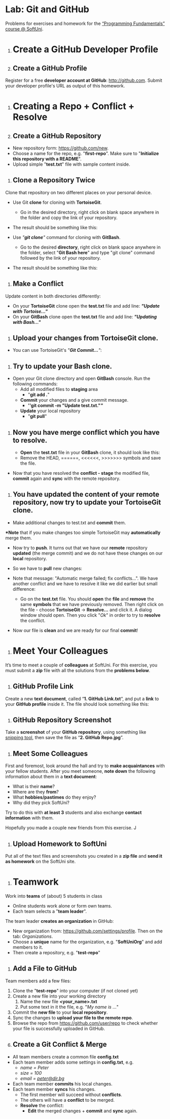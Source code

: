 ﻿
# **Lab: Git and GitHub**
Problems for exercises and homework for the [“Programming Fundamentals” course @ SoftUni](https://softuni.bg/courses/programming-fundamentals).
1. # **Create a GitHub Developer Profile**
1. ## **Create a GitHub Profile**
Register for a free **developer account at GitHub**: <http://github.com>. Submit your developer profile's URL as output of this homework.



1. # **Creating a Repo + Conflict + Resolve**
1. ## **Create a GitHub Repository**
- New repository form: <https://github.com/new>.
- Choose a name for the repo, e.g. "**first-repo**". Make sure to "**Initialize this repository with a README**".
- Upload simple "**test.txt**" file with sample content inside.

1. ## **Clone a Repository Twice**
Clone that repository on two different places on your personal device.

- Use Git **clone** for cloning with **TortoiseGit**.
  - Go in the desired directory, right click on blank space anywhere in the folder and copy the link of your repository. 

- The result should be something like this: 

- Use *"***git clone***"* command for cloning with **GitBash**.
  - Go to the desired **directory**, right click on blank space anywhere in the folder, select "**Git Bash here**" and type "git clone" command followed by the link of your repository. 


- The result should be something like this:

1. ## **Make a Conflict**
Update content in both directories differently:

- On your **TortoiseGit** clone open the **test.txt** file and add line: ***"*Update with Tortoise…*"***
- On your **GitBash** clone open the **test.txt** file and add line: ***"*Updating with Bash…*"***
1. ## **Upload your changes from TortoiseGit clone.**
- You can use TortoiseGit's *"***Git Commit…***"*:


1. ## **Try to update your Bash clone.**
- Open your Git clone directory and open **GitBash** console. Run the following commands:
  - Add all modified files to **staging** area
    - "**git add .**"
  - **Commit** your changes and a give commit message.
    - **''git commit -m "Update test.txt."*"***
  - **Update** your local repository
    - "**git pull**"
1. ## **Now you have merge conflict which you have to resolve.**
   - **Open** the **test.txt** file in your **GitBash** clone, it should look like this: 
   - Remove the HEAD, ======, <<<<<<, >>>>>>> symbols and save the file.

- Now that you have resolved the **conflict - stage** the modified file, **commit** again and **sync** with the remote repository. 
1. ## **You have updated the content of your remote repository, now try to update your TortoiseGit clone.**
- Make additional changes to test.txt and **commit** them.

**\*Note** that if you make changes too simple TortoiseGit may **automatically** merge them.

- Now try to **push**. It turns out that we have our **remote** repository **updated** (the merge commit) and we do not have these changes on our **local** repository.


- So we have to **pull** new changes:
- Note that message: "Automatic merge failed; fix conflicts…". We have another conflict and we have to resolve it like we did earlier but small difference:
  - Go on the **test.txt** file. You should **open** the **file** and **remove** the same **symbols** that we have previously removed. Then right click  on the file - choose **TortoiseGit** -> **Resolve…** and click it. A dialog window should open. Then you click "*Ok*" in order to try to **resolve** the conflict.
- Now our file is **clean** and we are ready for our final **commit**! 
1. # **Meet Your Colleagues**
It’s time to meet a couple of **colleagues** at SoftUni. For this exercise, you must submit a **zip** file with all the solutions from the **problems below**. 
1. ## **GitHub Profile Link**
Create a new **text document**, called “**1. GitHub Link.txt**“, and put a **link** to your **GitHub profile** inside it. The file should look something like this:

1. ## **GitHub Repository Screenshot**
Take a **screenshot** of your **GitHub repository**, using something like [snipping tool](https://support.microsoft.com/en-us/help/13776/windows-use-snipping-tool-to-capture-screenshots), then save the file as “**2. GitHub Repo.jpg**”.
1. ## **Meet Some Colleagues**
First and foremost, look around the hall and try to **make acquaintances** with your fellow students. After you meet someone, **note down** the following information about them in a **text document**:

- What is their **name**?
- Where are they **from**?
- What **hobbies/pastimes** do they enjoy?
- Why did they pick SoftUni?

Try to do this with **at least 3** students and also exchange **contact information** with them.

Hopefully you made a couple new friends from this exercise. J
1. ## **Upload Homework to SoftUni**
Put all of the text files and screenshots you created in a **zip file** and **send it as homework** on the SoftUni site.
1. # **Teamwork**
Work into **teams** of (about) 5 students in class

- Online students work alone or form own teams.
- Each team selects a "**team leader**".

The team leader **creates an organization** in GitHub:

- New organization from: <https://github.com/settings/profile>. Then on the tab: *Organizations*.
- Choose a **unique** name for the organization, e.g. "**SoftUniOrg**" and add members to it.
- Then create a repository, e.g. "**test-repo**"
1. ## **Add a File to GitHub**
Team members add a few files:

1. Clone the "**test-repo**" into your computer (if not cloned yet)
1. Create a new file into your working directory
   1. Name the new file **<your\_name>.txt**
   1. Put some text in it the file, e.g. "*My name is …*"
1. Commit the **new file** to your **local repository**.
1. Sync the changes to **upload your file to the remote repo**.
1. Browse the repo from <https://github.com/user/repo> to check whether your file is successfully uploaded in GitHub.
1. ## **Create a Git Conflict & Merge**
- All team members create a common file **config.txt**
- Each team member adds some settings in **config.txt**, e.g.
  - *name = Peter*
  - *size = 100*
  - *email = peter@dir.bg*
- Each team member **commits** his local changes.
- Each team member **syncs** his changes.
  - The first member will succeed without **conflicts**.
  - The others will have a **conflict** to be merged.
  - **Resolve** the conflict:
    - **Edit** the merged changes + **commit** and **sync** again.

